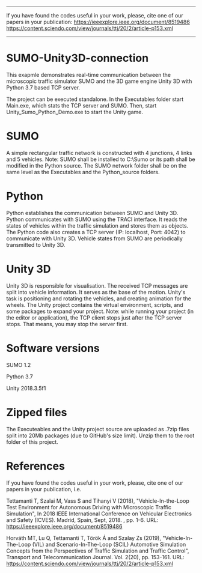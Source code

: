 ***
If you have found the codes useful in your work, please, cite one of our papers in your publication:
https://ieeexplore.ieee.org/document/8519486
https://content.sciendo.com/view/journals/ttj/20/2/article-p153.xml

***

# SUMO-Unity3D-connection
This exapmle demonstrates real-time communication between the microscopic traffic simulator SUMO and the 3D game engine Unity 3D with Python 3.7 based TCP server. 

The project can be executed standalone. In the Executables folder start Main.exe, which stats the TCP server and SUMO. Then, start Unity_Sumo_Python_Demo.exe to start the Unity game. 

# SUMO 
A simple rectangular traffic network is constructed with 4 junctions, 4 links and 5 vehicles. 
Note: SUMO shall be installed to C:\Sumo or its path shall be modified in the Python source. The SUMO network folder shall be on the same level as the Executables and the Python_source folders.

# Python
Python establishes the communication between SUMO and Unity 3D. Python communicates with SUMO using the TRACI interface. It reads the states of vehicles within the traffic simulation and stores them as objects. The Python code also creates a TCP server (IP: localhost, Port: 4042) to communicate with Unity 3D. Vehicle states from SUMO are periodically transmitted to Unity 3D.

# Unity 3D
Unity 3D is responsible for visualisation. The received TCP messages are split into vehicle information. It serves as the base of the motion. Unity's task is positioning and rotating the vehicles, and creating animation for the wheels. The Unity project contains the virtual environment, scripts, and some packages to expand your project. 
Note: while running your project (in the editor or application), the TCP client stops just after the TCP server stops. That means, you may stop the server first.

# Software versions
SUMO 1.2 

Python 3.7

Unity 2018.3.5f1

# Zipped files
The Executeables and the Unity project source are uploaded as .7zip files split into 20Mb packages (due to GitHub's size limit). Unzip them to the root folder of this project. 

# References
If you have found the codes useful in your work, please, cite one of our papers in your publication, i.e.

Tettamanti T, Szalai M, Vass S and Tihanyi V (2018), "Vehicle-In-the-Loop Test Environment for Autonomous Driving with Microscopic Traffic Simulation", In 2018 IEEE International Conference on Vehicular Electronics and Safety (ICVES). Madrid, Spain, Sept, 2018. , pp. 1-6. 
URL: https://ieeexplore.ieee.org/document/8519486

Horváth MT, Lu Q, Tettamanti T, Török Á and Szalay Zs (2019), "Vehicle-In-The-Loop (VIL) and Scenario-In-The-Loop (SCIL) Automotive Simulation Concepts from the Perspectives of Traffic Simulation and Traffic Control", Transport and Telecommunication Journal. Vol. 2(20), pp. 153-161. 
URL: https://content.sciendo.com/view/journals/ttj/20/2/article-p153.xml

